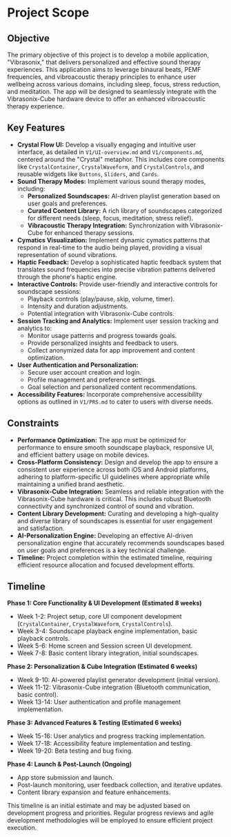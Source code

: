 # Project Scope

## Objective

The primary objective of this project is to develop a mobile application, "Vibrasonix," that delivers personalized and effective sound therapy experiences. This application aims to leverage binaural beats, PEMF frequencies, and vibroacoustic therapy principles to enhance user wellbeing across various domains, including sleep, focus, stress reduction, and meditation. The app will be designed to seamlessly integrate with the Vibrasonix-Cube hardware device to offer an enhanced vibroacoustic therapy experience.

## Key Features

- **Crystal Flow UI:** Develop a visually engaging and intuitive user interface, as detailed in `V1/UI-overview.md` and `V1/components.md`, centered around the "Crystal" metaphor. This includes core components like `CrystalContainer`, `CrystalWaveform`, and `CrystalControls`, and reusable widgets like `Buttons`, `Sliders`, and `Cards`.
- **Sound Therapy Modes:** Implement various sound therapy modes, including:
    - **Personalized Soundscapes:** AI-driven playlist generation based on user goals and preferences.
    - **Curated Content Library:** A rich library of soundscapes categorized for different needs (sleep, focus, meditation, stress relief).
    - **Vibracoustic Therapy Integration:**  Synchronization with Vibrasonix-Cube for enhanced therapy sessions.
- **Cymatics Visualization:** Implement dynamic cymatics patterns that respond in real-time to the audio being played, providing a visual representation of sound vibrations.
- **Haptic Feedback:** Develop a sophisticated haptic feedback system that translates sound frequencies into precise vibration patterns delivered through the phone's haptic engine.
- **Interactive Controls:** Provide user-friendly and interactive controls for soundscape sessions:
    - Playback controls (play/pause, skip, volume, timer).
    - Intensity and duration adjustments.
    - Potential integration with Vibrasonix-Cube controls.
- **Session Tracking and Analytics:** Implement user session tracking and analytics to:
    - Monitor usage patterns and progress towards goals.
    - Provide personalized insights and feedback to users.
    - Collect anonymized data for app improvement and content optimization.
- **User Authentication and Personalization:**
    - Secure user account creation and login.
    - Profile management and preference settings.
    - Goal selection and personalized content recommendations.
- **Accessibility Features:** Incorporate comprehensive accessibility options as outlined in `V1/PRS.md` to cater to users with diverse needs.

## Constraints

- **Performance Optimization:** The app must be optimized for performance to ensure smooth soundscape playback, responsive UI, and efficient battery usage on mobile devices.
- **Cross-Platform Consistency:**  Design and develop the app to ensure a consistent user experience across both iOS and Android platforms, adhering to platform-specific UI guidelines where appropriate while maintaining a unified brand aesthetic.
- **Vibrasonix-Cube Integration:**  Seamless and reliable integration with the Vibrasonix-Cube hardware is critical. This includes robust Bluetooth connectivity and synchronized control of sound and vibration.
- **Content Library Development:**  Curating and developing a high-quality and diverse library of soundscapes is essential for user engagement and satisfaction.
- **AI-Personalization Engine:**  Developing an effective AI-driven personalization engine that accurately recommends soundscapes based on user goals and preferences is a key technical challenge.
- **Timeline:** Project completion within the estimated timeline, requiring efficient resource allocation and focused development efforts.

## Timeline

**Phase 1: Core Functionality & UI Development (Estimated 8 weeks)**
- Week 1-2: Project setup, core UI component development (`CrystalContainer`, `CrystalWaveform`, `CrystalControls`).
- Week 3-4: Soundscape playback engine implementation, basic playback controls.
- Week 5-6: Home screen and Session screen UI development.
- Week 7-8: Basic content library integration, initial soundscapes.

**Phase 2: Personalization & Cube Integration (Estimated 6 weeks)**
- Week 9-10: AI-powered playlist generator development (initial version).
- Week 11-12: Vibrasonix-Cube integration (Bluetooth communication, basic control).
- Week 13-14: User authentication and profile management implementation.

**Phase 3: Advanced Features & Testing (Estimated 6 weeks)**
- Week 15-16: User analytics and progress tracking implementation.
- Week 17-18: Accessibility feature implementation and testing.
- Week 19-20: Beta testing and bug fixing.

**Phase 4: Launch & Post-Launch (Ongoing)**
- App store submission and launch.
- Post-launch monitoring, user feedback collection, and iterative updates.
- Content library expansion and feature enhancements.

This timeline is an initial estimate and may be adjusted based on development progress and priorities. Regular progress reviews and agile development methodologies will be employed to ensure efficient project execution.
